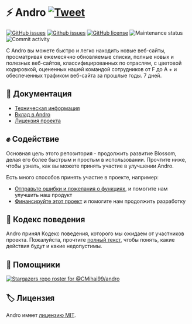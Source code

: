 # ⚡ Andro [![Tweet](https://img.shields.io/twitter/url/http/shields.io.svg?style=social)](https://twitter.com/intent/tweet?text=Find%20over%20100%20new%20and%20exciting%20websites%20at&url=http://cmihai99.github.io/andro&via=androteamfaq&hashtags=andro,webdevelopment,website,websitefinder,developers)

[![GitHub issues](https://img.shields.io/github/issues/CMihai99/andro?style=flat-square)](https://github.com/CMihai99/andro/issues)
[![Github issues](https://img.shields.io/github/issues-closed/CMihai99/andro?style=flat-square)](https://github.com/CMihai99/andro/issues?q=is%3Aissue+is%3Aclosed)
[![GitHub license](https://img.shields.io/github/license/CMihai99/andro?color=g&style=flat-square)](https://github.com/CMihai99/andro/blob/master/LICENSE)
![Maintenance status](https://img.shields.io/maintenance/yes/2021?style=flat-square)
![Commit activity](https://img.shields.io/github/commit-activity/w/CMihai99/andro?color=g&style=flat-square)

С Andro вы можете быстро и легко находить новые веб-сайты, просматривая ежемесячно обновляемые списки, полные новых и полезных веб-сайтов, классифицированных по отраслям, с цветовой кодировкой, оцененных нашей командой сотрудников от F до A + и обеспеченных трафиком веб-сайта за прошлые годы. 7 дней.

## 📃 Документация

  - [Техническая информация](https://github.com/CMihai99/andro/blob/main/README.md)
  - [Вклад в Andro](https://github.com/CMihai99/andro/blob/main/CONTRIBUTING.md)
  - [Лицензия проекта](https://github.com/CMihai99/andro/blob/main/LICENSE)

## ✊ Содействие

Основная цель этого репозитория - продолжить развитие Blossom, делая его более быстрым и простым в использовании. Прочтите ниже, чтобы узнать, как вы можете принять участие в улучшении Andro.

Есть много способов принять участие в проекте, например:

  - [Отправьте ошибки и пожелания о функциях](https://github.com/CMihai99/andro/issues), и помогите нам улучшить наш продукт
  - [Финансируйте этот проект](https://www.paypal.com/paypalme/Impulse884?locale.x=en_US) и помогите нам продолжить разработку

## 🙌 Кодекс поведения

Andro принял Кодекс поведения, которого мы ожидаем от участников проекта. Пожалуйста, прочтите [полный текст](https://code.fb.com/codeofconduct), чтобы понять, какие действия будут и какие недопустимы.

## 👏 Помощники

[![Stargazers repo roster for @CMihai99/andro](https://reporoster.com/stars/CMihai99/andro)](https://github.com/CMihai99/andro/stargazers)

## 🏷 Лицензия

Andro имеет [лицензию MIT](LICENSE).
